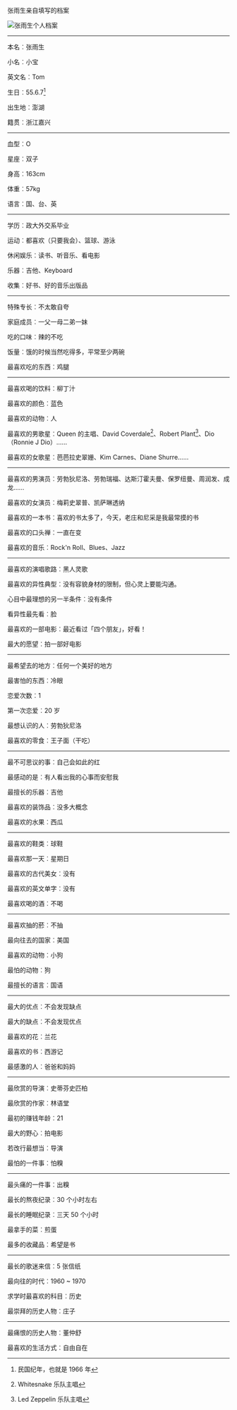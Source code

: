 张雨生亲自填写的档案

![张雨生个人档案](../image/%E5%BC%A0%E9%9B%A8%E7%94%9F%E4%BA%B2%E8%87%AA%E5%A1%AB%E5%86%99%E7%9A%84%E6%A1%A3%E6%A1%88.jpg)

---

本名︰张雨生

小名︰小宝

英文名︰Tom

生日︰55.6.7[^1]

出生地︰澎湖

籍贯︰浙江嘉兴

---

血型︰O

星座︰双子

身高︰163cm

体重︰57kg

语言︰国、台、英

---

学历︰政大外交系毕业

运动︰都喜欢（只要我会）、篮球、游泳

休闲娱乐︰读书、听音乐、看电影

乐器︰吉他、Keyboard

收集︰好书、好的音乐出版品

---

特殊专长︰不太敢自夸

家庭成员︰一父一母二弟一妹

吃的口味︰辣的不吃

饭量︰饿的时候当然吃得多，平常至少两碗

最喜欢吃的东西︰鸡腿

---

最喜欢喝的饮料︰柳丁汁

最喜欢的颜色︰蓝色

最喜欢的动物︰人

最喜欢的男歌星︰Queen 的主唱、David Coverdale[^2]、Robert Plant[^3]、Dio（Ronnie J Dio）……

最喜欢的女歌星︰芭芭拉史翠姗、Kim Carnes、Diane Shurre……

---

最喜欢的男演员︰劳勃狄尼洛、劳勃瑞福、达斯汀霍夫曼、保罗纽曼、周润发、成龙……

最喜欢的女演员︰梅莉史翠普、凯萨琳透纳

最喜欢的一本书︰喜欢的书太多了，今天，老庄和尼采是我最常摸的书

最喜欢的口头禅︰一直在变

最喜欢的音乐︰Rock'n Roll、Blues、Jazz

---

最喜欢的演唱歌路︰黑人灵歌

最喜欢的异性典型︰没有容貌身材的限制，但心灵上要能沟通。

心目中最理想的另一半条件︰没有条件

看异性最先看︰脸

最喜欢的一部电影︰最近看过「四个朋友」，好看！

最大的愿望︰拍一部好电影

---

最希望去的地方︰任何一个美好的地方

最害怕的东西︰冷眼

恋爱次数︰1

第一次恋爱︰20 岁

最想认识的人︰劳勃狄尼洛

最喜欢的零食︰王子面（干吃）

---

最不可思议的事︰自己会如此的红

最感动的是︰有人看出我的心事而安慰我

最擅长的乐器︰吉他

最喜欢的装饰品︰没多大概念

最喜欢的水果︰西瓜

---

最喜欢的鞋类︰球鞋

最喜欢那一天︰星期日

最喜欢的古代美女︰没有

最喜欢的英文单字︰没有

最喜欢喝的酒︰不喝

---

最喜欢抽的菸︰不抽

最向往去的国家︰美国

最喜欢的动物︰小狗

最怕的动物︰狗

最擅长的语言︰国语

---

最大的优点︰不会发现缺点

最大的缺点︰不会发现优点

最喜欢的花︰兰花

最喜欢的书︰西游记

最感激的人︰爸爸和妈妈

---

最欣赏的导演︰史蒂芬史匹柏

最欣赏的作家︰林语堂

最初的赚钱年龄︰21

最大的野心︰拍电影

若改行最想当︰导演

最怕的一件事︰怕糗

---

最头痛的一件事︰出糗

最长的熬夜纪录︰30 个小时左右

最长的睡眠纪录︰三天 50 个小时

最拿手的菜︰煎蛋

最多的收藏品︰希望是书

---

最长的歌迷来信︰5 张信纸

最向往的时代︰1960 ~ 1970

求学时最喜欢的科目︰历史

最崇拜的历史人物︰庄子

---

最痛恨的历史人物︰董仲舒

最喜欢的生活方式︰自由自在

[^1]: 民国纪年，也就是 1966 年
[^2]: Whitesnake 乐队主唱
[^3]: Led Zeppelin 乐队主唱
